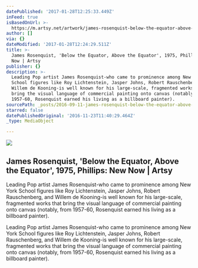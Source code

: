 ```yaml
---
datePublished: '2017-01-28T12:25:33.449Z'
inFeed: true
isBasedOnUrl: >-
  https://m.artsy.net/artwork/james-rosenquist-below-the-equator-above-the-equator
author: []
via: {}
dateModified: '2017-01-28T12:24:29.511Z'
title: >-
  James Rosenquist, 'Below the Equator, Above the Equator', 1975, Phillips: New
  Now | Artsy
publisher: {}
description: >-
  Leading Pop artist James Rosenquist-who came to prominence among New York
  School figures like Roy Lichtenstein, Jasper Johns, Robert Rauschenberg, and
  Willem de Kooning-is well known for his large-scale, fragmented works that
  bring the visual language of commercial painting onto canvas (notably, from
  1957-60, Rosenquist earned his living as a billboard painter).
sourcePath: _posts/2016-09-11-james-rosenquist-below-the-equator-above-the-equator-19.md
starred: false
datePublishedOriginal: '2016-11-23T11:40:29.464Z'
_type: MediaObject

---
```

<article style=""><img src="https://imgflo.herokuapp.com/graph/2b2431f8e7ba7b0/a557873119669099f44b8044084c2a5f/noop.jpg?input=https%3A%2F%2Fd32dm0rphc51dk.cloudfront.net%2FXXzKfJ5eC36I1Cw-R2wZSg%2Flarge.jpg" /><h1>James Rosenquist, 'Below the Equator, Above the Equator', 1975, Phillips: New Now | Artsy</h1><p>Leading Pop artist James Rosenquist-who came to prominence among New York School figures like Roy Lichtenstein, Jasper Johns, Robert Rauschenberg, and Willem de Kooning-is well known for his large-scale, fragmented works that bring the visual language of commercial painting onto canvas (notably, from 1957-60, Rosenquist earned his living as a billboard painter).</p></article>

Leading Pop artist James Rosenquist-who came to prominence among New York School figures like Roy Lichtenstein, Jasper Johns, Robert Rauschenberg, and Willem de Kooning-is well known for his large-scale, fragmented works that bring the visual language of commercial painting onto canvas (notably, from 1957-60, Rosenquist earned his living as a billboard painter).